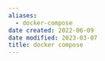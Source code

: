 ```yaml
---
aliases:
  - docker-compose
date created: 2022-06-09
date modified: 2023-03-07
title: docker compose
---
```

